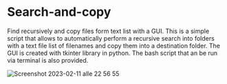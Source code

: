 # Search-and-copy
Find recursively and copy files form text list with a GUI.
This is a simple script that allows to automatically perform a recursive search into folders with a text file list of filenames and copy them into a destination folder.
The GUI is created with tkinter library in python.
The bash script that an be run via terminal is also provided.

![Screenshot 2023-02-11 alle 22 56 55](https://user-images.githubusercontent.com/26720735/218282799-4c32c89f-7db3-43ab-9f93-3d33fd90a192.png)
